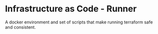 # Infrastructure as Code - Runner

A docker environment and set of scripts that make running terraform safe and consistent.
